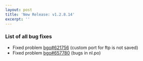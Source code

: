 ```yaml
---
layout: post
title: 'New Release: v1.2.8.14'
excerpt: ''
---
```


### List of all bug fixes

* Fixed problem [bgo#621756](https://bugzilla.gnome.org/show_bug.cgi?id=621756) (custom port for ftp is not saved)
* Fixed problem [bgo#657780](https://bugzilla.gnome.org/show_bug.cgi?id=657780) (bugs in nl.po)
